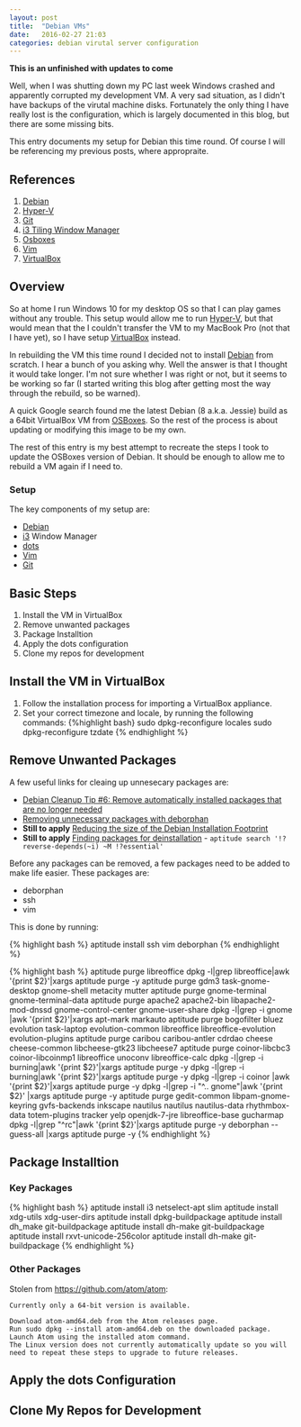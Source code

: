 ```yaml
---
layout: post
title:  "Debian VMs"
date:   2016-02-27 21:03
categories: debian virutal server configuration
---
```


**This is an unfinished with updates to come**

Well, when I was shutting down my PC last week Windows crashed and apparently corrupted my development VM.  A very sad situation, as I didn't have backups of the virutal machine disks.  Fortunately the only thing I have really lost is the configuration, which is largely documented in this blog, but there are some missing bits.

This entry documents my setup for Debian this time round.  Of course I will be referencing my previous posts, where appropraite.

## References
[vbox]: https://www.virtualbox.org/ "VirtualBox"
[hv]: https://msdn.microsoft.com/en-us/virtualization/hyperv_on_windows/windows_welcome?f=255&MSPPError=-2147217396 "Hyper-V"
[deb]: https://www.debian.org/ "Debian"
[osb]: http://www.osboxes.org/debian-8-jessie-images-available-for-virtualbox-and-vmware/ "Debian 8 from OSBoxes"
[git]: https://git-scm.com/ "Git distributed version control system"
[i3]: http://i3wm.org/ "i3 tiling window manager"
[vim]: http://www.vim.org/" "VIm - Vi Improved"
[dots]: https://github.com/EvanPurkhiser/dots/blob/master/README.md "Dots - A dotfile Management Tool"
[debreduce]: https://wiki.debian.org/ReduceDebian "Reduce Debian's Install Size"

1. [Debian][deb]
2. [Hyper-V][hv]
3. [Git][git]
4. [i3 Tiling Window Manager][i3]
3. [Osboxes][osb]
4. [Vim][vim]
3. [VirtualBox][vbox]

## Overview

So at home I run Windows 10 for my desktop OS so that I can play games without any trouble.  This setup would allow me to run [Hyper-V][hv], but that would mean that the I couldn't transfer the VM to my MacBook Pro (not that I have yet), so I have setup [VirtualBox][vbox] instead.

In rebuilding the VM this time round I decided not to install [Debian][deb] from scratch.  I  hear a bunch of you asking why.  Well the answer is that I thought it would take longer.  I'm not sure whether I was right or not, but it seems to be working so far (I started writing this blog after getting most the way through the rebuild, so be warned).

A quick Google search found me the latest Debian (8 a.k.a. Jessie) build as a 64bit VirtualBox VM from [OSBoxes][osb].  So the rest of the process is about updating or modifying this image to be my own.

The rest of this entry is my best attempt to recreate the steps I took to update the OSBoxes version of Debian.  It should be enough to allow me to rebuild a VM again if I need to.

### Setup

The key components of my setup are:

* [Debian][deb]
* [i3][i3] Window Manager
* [dots][dots]
* [Vim][vim]
* [Git][git]


## Basic Steps

1. Install the VM in VirtualBox
2. Remove unwanted packages
3. Package Installtion
3. Apply the dots configuration
4. Clone my repos for development

## Install the VM in VirtualBox

1. Follow the installation process for importing a VirtualBox appliance.
1. Set your correct timezone and locale, by running the following commands:
{%highlight bash}
sudo dpkg-reconfigure locales
sudo dpkg-reconfigure tzdate
{% endhighlight %}

## Remove Unwanted Packages

A few useful links for cleaing up unnesecary packages are:

* [Debian Cleanup Tip #6: Remove automatically installed packages that are no longer needed](https://raphaelhertzog.com/2011/03/07/debian-cleanup-tip-6-remove-automatically-installed-packages/)
* [Removing unnecessary packages with deborphan](https://www.debian-administration.org/article/134/Removing_unnecessary_packages_with_deborphan)
* **Still to apply** [Reducing the size of the Debian Installation Footprint](https://wiki.debian.org/ReduceDebian)
* **Still to apply** [Finding packages for deinstallation](http://www.vitavonni.de/blog/201103/2011031502-finding-packages-for-deinstallation.html) - `aptitude search '!?reverse-depends(~i) ~M !?essential'`

Before any packages can be removed, a few packages need to be added to make life easier.  These packages are:

* deborphan
* ssh
* vim

This is done by running:

{% highlight bash %}
aptitude install ssh vim deborphan
{% endhighlight %}

{% highlight bash %}
aptitude purge libreoffice
dpkg -l|grep libreoffice|awk '{print $2}'|xargs aptitude purge -y
aptitude purge gdm3 task-gnome-desktop gnome-shell metacity mutter
aptitude purge gnome-terminal gnome-terminal-data
aptitude purge apache2 apache2-bin libapache2-mod-dnssd gnome-control-center gnome-user-share
dpkg -l|grep -i gnome |awk '{print $2}'|xargs apt-mark markauto
aptitude purge bogofilter bluez evolution task-laptop evolution-common libreoffice libreoffice-evolution evolution-plugins
aptitude purge caribou caribou-antler cdrdao cheese cheese-common libcheese-gtk23 libcheese7
aptitude purge coinor-libcbc3 coinor-libcoinmp1 libreoffice unoconv libreoffice-calc
dpkg -l|grep -i burning|awk '{print $2}'|xargs aptitude purge -y
dpkg -l|grep -i burning|awk '{print $2}'|xargs aptitude purge -y
dpkg -l|grep -i coinor |awk '{print $2}'|xargs aptitude purge -y
dpkg -l|grep -i "^..  gnome"|awk '{print $2}' |xargs aptitude purge -y
aptitude purge gedit-common libpam-gnome-keyring gvfs-backends inkscape nautilus nautilus nautilus-data rhythmbox-data totem-plugins tracker yelp openjdk-7-jre libreoffice-base gucharmap
dpkg -l|grep "^rc"|awk '{print $2}'|xargs aptitude purge -y
deborphan --guess-all |xargs aptitude purge -y
{% endhighlight %}

## Package Installtion

### Key Packages

{% highlight bash %}
aptitude install i3 netselect-apt slim
aptitude install xdg-utils xdg-user-dirs
aptitude install dpkg-buildpackage
aptitude install dh_make git-buildpackage
aptitude install dh-make git-buildpackage
aptitude install rxvt-unicode-256color
aptitude install dh-make git-buildpackage
{% endhighlight %}

### Other Packages

Stolen from https://github.com/atom/atom:
```
Currently only a 64-bit version is available.

Download atom-amd64.deb from the Atom releases page.
Run sudo dpkg --install atom-amd64.deb on the downloaded package.
Launch Atom using the installed atom command.
The Linux version does not currently automatically update so you will need to repeat these steps to upgrade to future releases.
```

## Apply the dots Configuration

## Clone My Repos for Development
